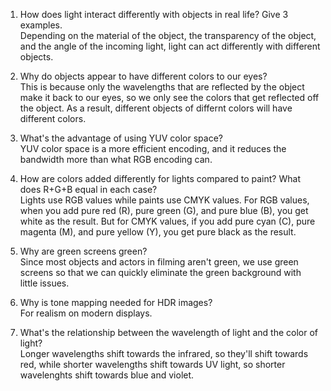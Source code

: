 1. How does light interact differently with objects in real life? Give 3 examples.<br>
Depending on the material of the object, the transparency of the object, and the angle of the incoming light, light can act differently with different objects.

2. Why do objects appear to have different colors to our eyes?<br>
This is because only the wavelengths that are reflected by the object make it back to our eyes, so we only see the colors that get reflected off the object. As a result, different objects of differnt colors will have different colors.

3. What's the advantage of using YUV color space?<br>
YUV color space is a more efficient encoding, and it reduces the bandwidth more than what RGB encoding can.

4. How are colors added differently for lights compared to paint? What does R+G+B equal in each case?<br>
Lights use RGB values while paints use CMYK values. For RGB values, when you add pure red (R), pure green (G), and pure blue (B), you get white as the result. But for CMYK values, if you add pure cyan (C), pure magenta (M), and pure yellow (Y), you get pure black as the result.

5. Why are green screens green?<br>
Since most objects and actors in filming aren't green, we use green screens so that we can quickly eliminate the green background with little issues.

6. Why is tone mapping needed for HDR images?<br>
For realism on modern displays.

7. What's the relationship between the wavelength of light and the color of light?<br>
Longer wavelengths shift towards the infrared, so they'll shift towards red, while shorter wavelengths shift towards UV light, so shorter wavelenghts shift towards blue and violet.
